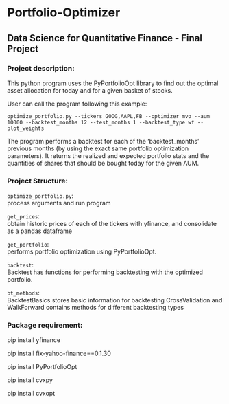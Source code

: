 # Portfolio-Optimizer

## Data Science for Quantitative Finance - Final Project

### Project description:
This python program  uses the PyPortfolioOpt library to find out the optimal asset allocation
for today and for a given basket of stocks.

User can call the program following this example:

```optimize_portfolio.py --tickers GOOG,AAPL,FB --optimizer mvo --aum 10000 --backtest_months 12 --test_months 1 --backtest_type wf --plot_weights```

The program performs a backtest for each of the ‘backtest_months’ previous months
(by using the exact same portfolio optimization parameters). It returns the realized and expected portfolio
stats and the quantities of shares that should be bought today for the given AUM.

### Project Structure:
`optimize_portfolio.py`:  
    process arguments and run program
 
`get_prices`:  
    obtain historic prices of each of the tickers with yfinance, and consolidate as a pandas dataframe
    
`get_portfolio`:  
    performs portfolio optimization using PyPortfolioOpt.
    
`backtest`:  
    Backtest has functions for performing backtesting with the optimized portfolio.
    
`bt_methods`:  
    BacktestBasics stores basic information for backtesting
    CrossValidation and WalkForward contains methods for different backtesting types

### Package requirement:
pip install yfinance  

pip install fix-yahoo-finance==0.1.30  

pip install PyPortfolioOpt  

pip install cvxpy  

pip install cvxopt
